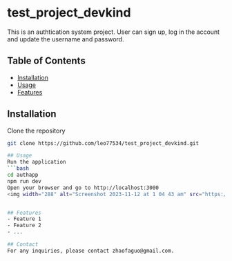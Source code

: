 # test_project_devkind
This is an authtication system project. User can sign up, log in the account and update the username and password.

## Table of Contents
- [Installation](#installation)
- [Usage](#usage)
- [Features](#features)

## Installation
Clone the repository
   ```bash
   git clone https://github.com/leo77534/test_project_devkind.git

## Usage
Run the application
   ```bash
   cd authapp
   npm run dev
   Open your browser and go to http://localhost:3000
<img width="288" alt="Screenshot 2023-11-12 at 1 04 43 am" src="https://github.com/leo77534/test_project_devkind/assets/68187502/1a2c040a-5da7-468b-892f-27c6b59c6057">


## Features
- Feature 1
- Feature 2
- ...

## Contact
For any inquiries, please contact zhaofaguo@gmail.com.
